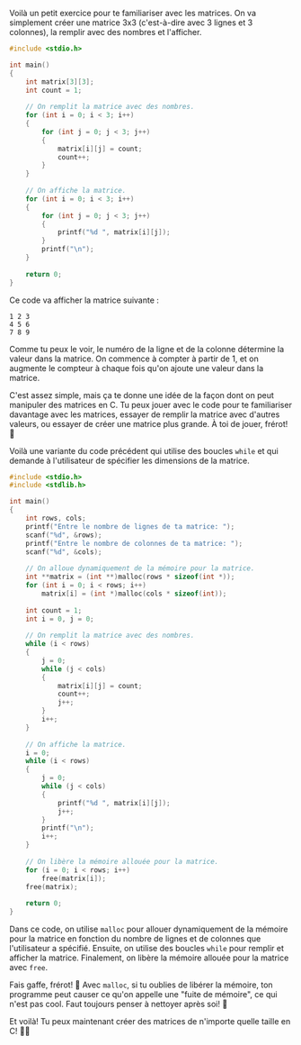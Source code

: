 
Voilà un petit exercice pour te familiariser avec les matrices. On va simplement créer une matrice 3x3 (c'est-à-dire avec 3 lignes et 3 colonnes), la remplir avec des nombres et l'afficher.

```c
#include <stdio.h>

int main()
{
    int matrix[3][3];
    int count = 1;
    
    // On remplit la matrice avec des nombres.
    for (int i = 0; i < 3; i++)
    {
        for (int j = 0; j < 3; j++)
        {
            matrix[i][j] = count;
            count++;
        }
    }
    
    // On affiche la matrice.
    for (int i = 0; i < 3; i++)
    {
        for (int j = 0; j < 3; j++)
        {
            printf("%d ", matrix[i][j]);
        }
        printf("\n");
    }
    
    return 0;
}
```

Ce code va afficher la matrice suivante :

```
1 2 3
4 5 6
7 8 9
```

Comme tu peux le voir, le numéro de la ligne et de la colonne détermine la valeur dans la matrice. On commence à compter à partir de 1, et on augmente le compteur à chaque fois qu'on ajoute une valeur dans la matrice.

C'est assez simple, mais ça te donne une idée de la façon dont on peut manipuler des matrices en C. Tu peux jouer avec le code pour te familiariser davantage avec les matrices, essayer de remplir la matrice avec d'autres valeurs, ou essayer de créer une matrice plus grande. À toi de jouer, frérot! 🚀


Voilà une variante du code précédent qui utilise des boucles `while` et qui demande à l'utilisateur de spécifier les dimensions de la matrice.

```c
#include <stdio.h>
#include <stdlib.h>

int main()
{
    int rows, cols;
    printf("Entre le nombre de lignes de ta matrice: ");
    scanf("%d", &rows);
    printf("Entre le nombre de colonnes de ta matrice: ");
    scanf("%d", &cols);
    
    // On alloue dynamiquement de la mémoire pour la matrice.
    int **matrix = (int **)malloc(rows * sizeof(int *));
    for (int i = 0; i < rows; i++)
        matrix[i] = (int *)malloc(cols * sizeof(int));
    
    int count = 1;
    int i = 0, j = 0;
    
    // On remplit la matrice avec des nombres.
    while (i < rows)
    {
        j = 0;
        while (j < cols)
        {
            matrix[i][j] = count;
            count++;
            j++;
        }
        i++;
    }
    
    // On affiche la matrice.
    i = 0;
    while (i < rows)
    {
        j = 0;
        while (j < cols)
        {
            printf("%d ", matrix[i][j]);
            j++;
        }
        printf("\n");
        i++;
    }
    
    // On libère la mémoire allouée pour la matrice.
    for (i = 0; i < rows; i++)
        free(matrix[i]);
    free(matrix);
    
    return 0;
}
```

Dans ce code, on utilise `malloc` pour allouer dynamiquement de la mémoire pour la matrice en fonction du nombre de lignes et de colonnes que l'utilisateur a spécifié. Ensuite, on utilise des boucles `while` pour remplir et afficher la matrice. Finalement, on libère la mémoire allouée pour la matrice avec `free`.

Fais gaffe, frérot! 🚨 Avec `malloc`, si tu oublies de libérer la mémoire, ton programme peut causer ce qu'on appelle une "fuite de mémoire", ce qui n'est pas cool. Faut toujours penser à nettoyer après soi! 🧹

Et voilà! Tu peux maintenant créer des matrices de n'importe quelle taille en C! 🎉🚀

